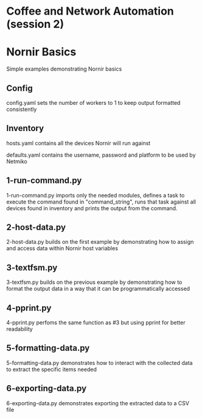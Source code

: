 # Coffee and Network Automation (session 2)

# Nornir Basics

Simple examples demonstrating Nornir basics

## Config

config.yaml sets the number of workers to 1 to keep output formatted consistently

## Inventory

hosts.yaml contains all the devices Nornir will run against

defaults.yaml contains the username, password and platform to be used by Netmiko

## 1-run-command.py

1-run-command.py imports only the needed modules, defines a task to execute the command
found in "command_string", runs that task against all devices found in inventory and
prints the output from the command.

## 2-host-data.py

2-host-data.py builds on the first example by demonstrating how to assign and access
data within Nornir host variables 

## 3-textfsm.py

3-textfsm.py builds on the previous example by demonstrating how to format the output
data in a way that it can be programmatically accessed

## 4-pprint.py

4-pprint.py perfoms the same function as #3 but using pprint for better readability

## 5-formatting-data.py

5-formatting-data.py demonstrates how to interact with the collected data to extract
the specific items needed

##  6-exporting-data.py 

 6-exporting-data.py demonstrates exporting the extracted data to a CSV file
 
 
